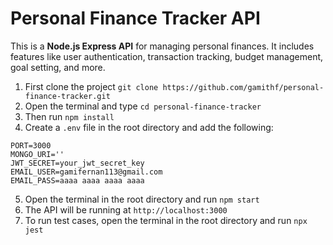 # Personal Finance Tracker API

This is a **Node.js Express API** for managing personal finances. It includes features like user authentication, transaction tracking, budget management, goal setting, and more.

1. First clone the project `git clone https://github.com/gamithf/personal-finance-tracker.git`
2. Open the terminal and type `cd personal-finance-tracker`
3. Then run `npm install`
4. Create a `.env` file in the root directory and add the following:
```
PORT=3000
MONGO_URI=''
JWT_SECRET=your_jwt_secret_key
EMAIL_USER=gamifernan113@gmail.com
EMAIL_PASS=aaaa aaaa aaaa aaaa
```
5. Open the terminal in the root directory and run `npm start`
6. The API will be running at `http://localhost:3000`
7. To run test cases, open the terminal in the root directory and run `npx jest`